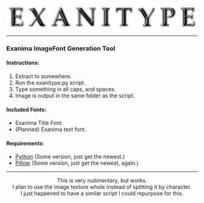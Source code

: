 <p align="center"><img src="https://github.com/YewYew/Exanitype/blob/main/exanitype.png"/></p>
<hr>
<h3>Exanima ImageFont Generation Tool</h3>
<h4>Instructions:</h4>
<ol>
  <li>Extract to somewhere.</li>
  <li>Run the exanitype.py script.</li>
  <li>Type something in all caps, and spaces.</li>
  <li>Image is output in the same folder as the script.</li>
</ol>
<h4>Included Fonts:</h4>
<ul>
  <li>Exanima Title Font.</li>
  <li>(Planned) Exanima text font.</li>
</ul>
<h4>Requirements:</h4>
<ul>
  <li><a href="https://www.python.org/">Python</a> (Some version, just get the newest.)</li>
  <li><a href="https://pypi.org/project/Pillow/">Pillow</a> (Some version, just get the newest, again.)</li>
</ul>
<hr>
<p align="center">
This is very rudimentary, but works.<br>
I plan to use the image texture whole instead of splitting it by character.<br>
I just happened to have a similar script I could repurpose for this.
</p>
